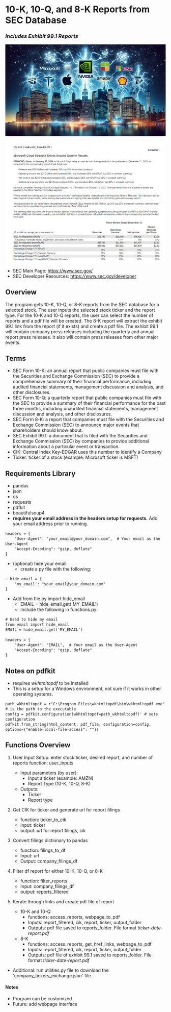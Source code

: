 # 10-K, 10-Q, and 8-K Reports from SEC Database
### _Includes Exhibit 99.1 Reports_
![alt-text](ws2.jpeg "Wall Street") 

![alt-text](msft8k.png "8-K Press Release")

- SEC Main Page: https://www.sec.gov/
- SEC Developer Resources: https://www.sec.gov/developer

## Overview
The program gets 10-K, 10-Q, or 8-K reports from the SEC database for a selected stock. The user inputs the selected 
stock ticker and the report type.  For the 10-K and 10-Q reports, the user can select the number of reports and a pdf
file will be created.  The 8-K report will extract the exhibit 99.1 link from the report (if it exists) and create a
pdf file.  The exhibit 99.1 will contain company press releases including the quarterly and annual report press 
releases.  It also will contain press releases from other major events.


## Terms
* SEC Form 10-K: an annual report that public companies must file with the Securities and Exchange Commission (SEC) 
to provide a comprehensive summary of their financial performance, including audited financial statements, management 
discussion and analysis, and other disclosures.
* SEC Form 10-Q: a quarterly report that public companies must file with the SEC to provide a summary of their financial 
performance for the past three months, including unaudited financial statements, management discussion and analysis, 
and other disclosures.
* SEC Form 8-K: a report that companies must file with the Securities and Exchange Commission (SEC) to announce major 
events that shareholders should know about.
* SEC Exhibit 99.1: a document that is filed with the Securities and Exchange Commission (SEC) by companies to provide 
additional information about a particular event or transaction.
* CIK: Central Index Key-EDGAR uses this number to identify a Company 
* Ticker: ticker of a stock (example: Microsoft ticker is MSFT)

## Requirements Library
* pandas
* json
* os
* requests
* pdfkit
* beautifulsoup4
* __requires your email address in the headers setup for requests.__  Add your email address prior to running.

```
headers = {
    "User-Agent": "your_email@your_domain.com",  # Your email as the User-Agent
    "Accept-Encoding": "gzip, deflate"
}
```  
* (optional) hide your email:
  - create a py file with the following:
```
- hide_email = {
    'my_email': "your_email@your_domain.com"
}
```
- Add from file.py import hide_email
   - EMAIL = hide_email.get('MY_EMAIL')
   - Include the following in functions.py:
```
# Used to hide my email
from email import hide_email
EMAIL = hide_email.get('MY_EMAIL')

headers = {
    "User-Agent": "EMAIL",  # Your email as the User-Agent
    "Accept-Encoding": "gzip, deflate"
}

```

## Notes on pdfkit
* requires _wkhtmltopdf_ to be installed 
* This is a setup for a Windows environment, not sure if it works in other operating systems.
```
path_wkhtmltopdf = r"C:\Program Files\wkhtmltopdf\bin\wkhtmltopdf.exe" # is the path to the executable
config = pdfkit.configuration(wkhtmltopdf=path_wkhtmltopdf)' # sets configuration
pdfkit.from_string(html_content, pdf_file, configuration=config, options={"enable-local-file-access": ""}) 
```

## Functions Overview
1) User Input Setup: enter stock ticker, desired report, and number of reports
    function: user_inputs
    * Input parameters (by user):
        - Input a ticker (example: AMZN)
        - Report Type (10-K, 10-Q, 8-K)
    * Outputs:
        - Ticker
        - Report type

2) Get CIK for ticker and generate url for report filings
    * function: ticker_to_cik
    * input: ticker
    * output: url for report filings, cik

3) Convert filings dictionary to pandas
    * function: filings_to_df
    * Input: url
    * Output: company_filings_df

4) Filter df report for either 10-K, 10-Q, or 8-K
    * function: filter_reports
    * Input: company_filings_df
    * output: reports_filtered

5) Iterate through links and create pdf file of report
    * 10-K and 10-Q
      - functions: access_reports, webpage_to_pdf
      - Inputs: report_filtered, cik, report, ticker, output_folder
      - Outputs: pdf file saved to reports_folder.  File format *ticker-date-report.pdf*
    * 8-K
      - functions: access_reports, get_href_links, webpage_to_pdf
      - Inputs: report_filtered, cik, report, ticker, output_folder
      - Outputs: pdf file of exhibit 99.1 saved to reports_folder.  File format *ticker-date-report.pdf*

* Additional: run utilities.py file to download the 'company_tickers_exchange.json' file

#### Notes
* Program can be customized
* Future: add webpage interface